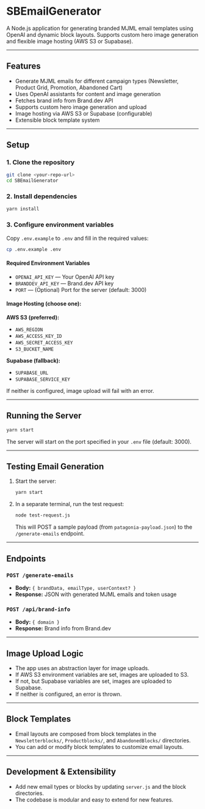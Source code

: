 # SBEmailGenerator

A Node.js application for generating branded MJML email templates using OpenAI and dynamic block layouts. Supports custom hero image generation and flexible image hosting (AWS S3 or Supabase).

---

## Features
- Generate MJML emails for different campaign types (Newsletter, Product Grid, Promotion, Abandoned Cart)
- Uses OpenAI assistants for content and image generation
- Fetches brand info from Brand.dev API
- Supports custom hero image generation and upload
- Image hosting via AWS S3 or Supabase (configurable)
- Extensible block template system

---

## Setup

### 1. Clone the repository
```sh
git clone <your-repo-url>
cd SBEmailGenerator
```

### 2. Install dependencies
```sh
yarn install
```

### 3. Configure environment variables
Copy `.env.example` to `.env` and fill in the required values:
```sh
cp .env.example .env
```

#### Required Environment Variables

- `OPENAI_API_KEY` — Your OpenAI API key
- `BRANDDEV_API_KEY` — Brand.dev API key
- `PORT` — (Optional) Port for the server (default: 3000)

#### Image Hosting (choose one):

**AWS S3 (preferred):**
- `AWS_REGION`
- `AWS_ACCESS_KEY_ID`
- `AWS_SECRET_ACCESS_KEY`
- `S3_BUCKET_NAME`

**Supabase (fallback):**
- `SUPABASE_URL`
- `SUPABASE_SERVICE_KEY`

If neither is configured, image upload will fail with an error.

---

## Running the Server

```sh
yarn start
```

The server will start on the port specified in your `.env` file (default: 3000).

---

## Testing Email Generation

1. Start the server:
   ```sh
   yarn start
   ```
2. In a separate terminal, run the test request:
   ```sh
   node test-request.js
   ```
   This will POST a sample payload (from `patagonia-payload.json`) to the `/generate-emails` endpoint.

---

## Endpoints

### `POST /generate-emails`
- **Body:** `{ brandData, emailType, userContext? }`
- **Response:** JSON with generated MJML emails and token usage

### `POST /api/brand-info`
- **Body:** `{ domain }`
- **Response:** Brand info from Brand.dev

---

## Image Upload Logic
- The app uses an abstraction layer for image uploads.
- If AWS S3 environment variables are set, images are uploaded to S3.
- If not, but Supabase variables are set, images are uploaded to Supabase.
- If neither is configured, an error is thrown.

---

## Block Templates
- Email layouts are composed from block templates in the `Newsletterblocks/`, `Productblocks/`, and `AbandonedBlocks/` directories.
- You can add or modify block templates to customize email layouts.

---

## Development & Extensibility
- Add new email types or blocks by updating `server.js` and the block directories.
- The codebase is modular and easy to extend for new features.

